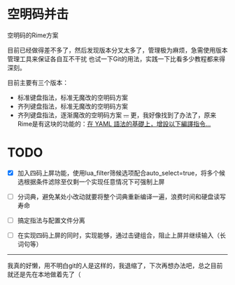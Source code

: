# 空明码并击
空明码的Rime方案

目前已经做得差不多了，然后发现版本分叉太多了，管理极为麻烦，急需使用版本管理工具来保证各自互不干扰
也试一下Git的用法，实践一下比看多少教程都来得深刻。

目前主要有三个版本：
  - 标准键盘指法，标准无魔改的空明码方案
  - 齐列键盘指法，标准无魔改的空明码方案
  - 齐列键盘指法，逐渐魔改的空明码方案
~~...~~
更，我好像找到了办法了，原来Rime是有这块的功能的：[在 YAML 語法的基礎上，增設以下編譯指令...](https://github.com/rime/home/wiki/Configuration#%E9%85%8D%E7%BD%AE%E7%B7%A8%E8%AD%AF%E5%99%A8%E6%8F%92%E4%BB%B6)


# TODO
- [x] 加入四码上屏功能，使用lua_filter筛候选项配合auto_select=true，将多个候选根据条件滤除至仅剩一个实现任意情况下可强制上屏
- [ ] 分词典，避免某处小改动就要将整个词典重新编译一遍，浪费时间和硬盘读写寿命
- [ ] 搞定指法与配置文件分离
- [ ] 在实现四码上屏的同时，实现能够，通过击键组合，阻止上屏并继续输入（长词句等）


---

我真的好懒，用不明白git的人是这样的，我退缩了，下次再想办法吧，总之目前就还是先在本地做着先了（
